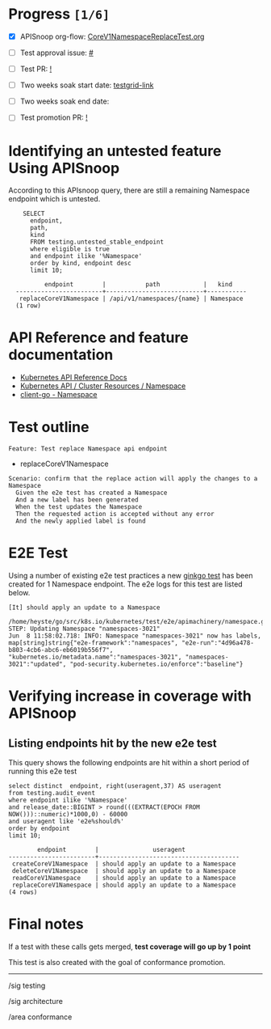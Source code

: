 # Progress <code>[1/6]</code>

-   [X] APISnoop org-flow: [CoreV1NamespaceReplaceTest.org](https://github.com/apisnoop/ticket-writing/blob/master/CoreV1NamespaceReplaceTest.org)
-   [ ] Test approval issue: [#](https://issues.k8s.io/)
-   [ ] Test PR: [!](https://pr.k8s.io/)
-   [ ] Two weeks soak start date: [testgrid-link](https://testgrid.k8s.io/)
-   [ ] Two weeks soak end date:
-   [ ] Test promotion PR: [!](https://pr.k8s.io/)


# Identifying an untested feature Using APISnoop

According to this APIsnoop query, there are still a remaining Namespace endpoint which is untested.

```sql-mode
    SELECT
      endpoint,
      path,
      kind
      FROM testing.untested_stable_endpoint
      where eligible is true
      and endpoint ilike '%Namespace'
      order by kind, endpoint desc
      limit 10;
```

```example
          endpoint        |           path            |   kind
  ------------------------+---------------------------+-----------
   replaceCoreV1Namespace | /api/v1/namespaces/{name} | Namespace
  (1 row)

```


# API Reference and feature documentation

-   [Kubernetes API Reference Docs](https://kubernetes.io/docs/reference/kubernetes-api/)
-   [Kubernetes API / Cluster Resources / Namespace](https://kubernetes.io/docs/reference/kubernetes-api/cluster-resources/namespace-v1/)
-   [client-go - Namespace](https://github.com/kubernetes/client-go/blob/master/kubernetes/typed/core/v1/namespace.go)


# Test outline

```
Feature: Test replace Namespace api endpoint
```

-   replaceCoreV1Namespace

```
Scenario: confirm that the replace action will apply the changes to a Namespace
  Given the e2e test has created a Namespace
  And a new label has been generated
  When the test updates the Namespace
  Then the requested action is accepted without any error
  And the newly applied label is found
```


# E2E Test

Using a number of existing e2e test practices a new [ginkgo test](https://github.com/ii/kubernetes/blob/create-namespace-replace-test/test/e2e/apimachinery/namespace.go#L286-L304) has been created for 1 Namespace endpoint. The e2e logs for this test are listed below.

```
[It] should apply an update to a Namespace
  /home/heyste/go/src/k8s.io/kubernetes/test/e2e/apimachinery/namespace.go:286
STEP: Updating Namespace "namespaces-3021"
Jun  8 11:58:02.718: INFO: Namespace "namespaces-3021" now has labels, map[string]string{"e2e-framework":"namespaces", "e2e-run":"4d96a478-b803-4cb6-abc6-eb6019b556f7", "kubernetes.io/metadata.name":"namespaces-3021", "namespaces-3021":"updated", "pod-security.kubernetes.io/enforce":"baseline"}
```


# Verifying increase in coverage with APISnoop


## Listing endpoints hit by the new e2e test

This query shows the following endpoints are hit within a short period of running this e2e test

```sql-mode
select distinct  endpoint, right(useragent,37) AS useragent
from testing.audit_event
where endpoint ilike '%Namespace'
and release_date::BIGINT > round(((EXTRACT(EPOCH FROM NOW()))::numeric)*1000,0) - 60000
and useragent like 'e2e%should%'
order by endpoint
limit 10;
```

```example
        endpoint        |               useragent
------------------------+---------------------------------------
 createCoreV1Namespace  | should apply an update to a Namespace
 deleteCoreV1Namespace  | should apply an update to a Namespace
 readCoreV1Namespace    | should apply an update to a Namespace
 replaceCoreV1Namespace | should apply an update to a Namespace
(4 rows)

```


# Final notes

If a test with these calls gets merged, **test coverage will go up by 1 point**

This test is also created with the goal of conformance promotion.

---

/sig testing

/sig architecture

/area conformance
